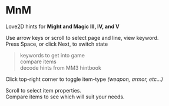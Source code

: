 # MnM
Love2D hints for **Might and Magic III, IV, and V**  

Use arrow keys or scroll to select page and line,  view keyword.  
Press Space, or click Next, to switch state
> keywords to get into game  
> compare items  
> decode hints from MM3 hintbook  

Click top-right corner to toggle item-type *(weapon, armor, etc...)*  

Scroll to select item properties.  
Compare items to see which will suit your needs.
